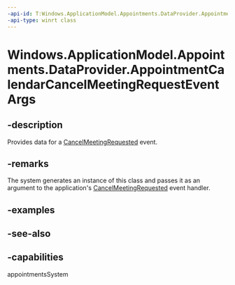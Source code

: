 ```yaml
---
-api-id: T:Windows.ApplicationModel.Appointments.DataProvider.AppointmentCalendarCancelMeetingRequestEventArgs
-api-type: winrt class
---
```


<!-- Class syntax.
public class AppointmentCalendarCancelMeetingRequestEventArgs : Windows.ApplicationModel.Appointments.DataProvider.IAppointmentCalendarCancelMeetingRequestEventArgs
-->

# Windows.ApplicationModel.Appointments.DataProvider.AppointmentCalendarCancelMeetingRequestEventArgs

## -description
Provides data for a [CancelMeetingRequested](appointmentdataproviderconnection_cancelmeetingrequested.md) event.

## -remarks
The system generates an instance of this class and passes it as an argument to the application's [CancelMeetingRequested](appointmentdataproviderconnection_cancelmeetingrequested.md) event handler.

## -examples

## -see-also

## -capabilities
appointmentsSystem

